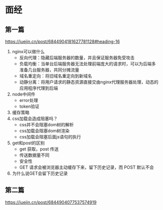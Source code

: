 # 面经
## 第一篇
https://juejin.cn/post/6844904181627781128#heading-16
1. nginx可以做什么
    - 反向代理：隐藏后端服务器的数量，并且保证服务器免受攻击
    - 负载均衡：当单台后端服务器无法处理前端庞大的请求时，可以为后端多准备几台服务器，共同分摊流量
    - 域名重定向：将旧域名重定向到新域名
    - 动静分离：将用户请求的静态资源直接交由nginx代理服务器处理，动态的应用程序代理到后端
2. node中间件
    - error处理
    - token验证
3. 缓存策略
4. css加载会造成阻塞吗？
    - css并不会阻塞dom树的解析
    - css加载会阻塞dom树渲染
    - css加载会阻塞后面js语句的执行
5. get和post的区别
    - get 获取，post 传送
    - 传送数据量不同
    - 安全性
    - GET 请求会被浏览器主动缓存下来，留下历史记录，而 POST 默认不会
6. 为什么说GET会留下历史记录

## 第二篇
https://juejin.cn/post/6844904077537574919